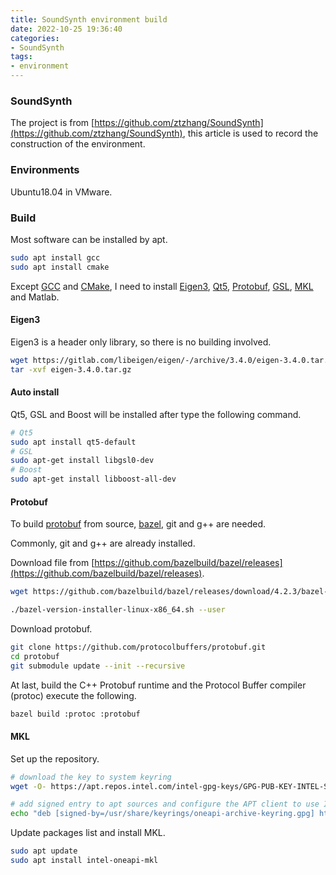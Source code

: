 ```yaml
---
title: SoundSynth environment build
date: 2022-10-25 19:36:40
categories:
- SoundSynth
tags:
- environment
---
```


### SoundSynth

The project is from [https://github.com/ztzhang/SoundSynth](https://github.com/ztzhang/SoundSynth), this article is used to record the construction of the environment.

### Environments

Ubuntu18.04 in VMware.

### Build

Most software can be installed by apt.

```bash
sudo apt install gcc
sudo apt install cmake
```

Except [GCC](https://gcc.gnu.org/) and [CMake](https://cmake.org/), I need to install [Eigen3](http://eigen.tuxfamily.org/index.php?title=Main_Page), [Qt5](https://doc.qt.io/qt-5/qt5-intro.html), [Protobuf](https://github.com/protocolbuffers/protobuf), [GSL](https://www.gnu.org/software/gsl/doc/html/index.html), [MKL](https://www.intel.com/content/www/us/en/developer/tools/oneapi/onemkl.html) and Matlab.

#### Eigen3

Eigen3 is a header only library, so there is no building involved. 

```bash
wget https://gitlab.com/libeigen/eigen/-/archive/3.4.0/eigen-3.4.0.tar.gz
tar -xvf eigen-3.4.0.tar.gz
```

#### Auto install

Qt5, GSL and Boost will be installed after type the following command.

```bash
# Qt5
sudo apt install qt5-default
# GSL
sudo apt-get install libgsl0-dev
# Boost
sudo apt-get install libboost-all-dev
```

#### Protobuf

To build [protobuf](https://developers.google.cn/protocol-buffers/) from source, [bazel](https://bazel.build/), git and g++ are needed.

Commonly, git and g++ are already installed. 

Download file from [https://github.com/bazelbuild/bazel/releases](https://github.com/bazelbuild/bazel/releases). 

```bash
wget https://github.com/bazelbuild/bazel/releases/download/4.2.3/bazel-4.2.3-installer-linux-x86_64.sh

./bazel-version-installer-linux-x86_64.sh --user
```

Download protobuf.

```bash
git clone https://github.com/protocolbuffers/protobuf.git
cd protobuf
git submodule update --init --recursive
```

At last, build the C++ Protobuf runtime and the Protocol Buffer compiler (protoc) execute the following.

```bash
bazel build :protoc :protobuf
```

#### MKL

Set up the repository.

```bash
# download the key to system keyring
wget -O- https://apt.repos.intel.com/intel-gpg-keys/GPG-PUB-KEY-INTEL-SW-PRODUCTS.PUB | gpg --dearmor | sudo tee /usr/share/keyrings/oneapi-archive-keyring.gpg > /dev/null

# add signed entry to apt sources and configure the APT client to use Intel repository:
echo "deb [signed-by=/usr/share/keyrings/oneapi-archive-keyring.gpg] https://apt.repos.intel.com/oneapi all main" | sudo tee /etc/apt/sources.list.d/oneAPI.list
```

Update packages list and install MKL.

```bash
sudo apt update
sudo apt install intel-oneapi-mkl
```

